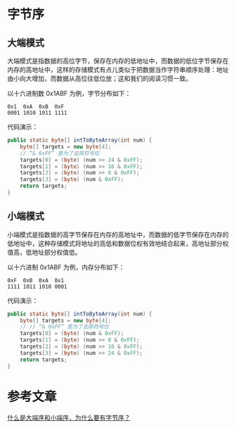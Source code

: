 # 字节序

## 大端模式

大端模式是指数据的高位字节，保存在内存的低地址中，而数据的低位字节保存在内存的高地址中，这样的存储模式有点儿类似于把数据当作字符串顺序处理：地址由小向大增加，而数据从高位往低位放；这和我们的阅读习惯一致。

以十六进制数 0x1ABF 为例，字节分布如下：

```text
0x1  0xA  0xB  0xF
0001 1010 1011 1111
```

代码演示：

```java
public static byte[] intToByteArray(int num) {
    byte[] targets = new byte[4];
    // “& 0xFF” 是为了去除符号位
    targets[0] = (byte) (num >> 24 & 0xFF);
    targets[1] = (byte) (num >> 16 & 0xFF);
    targets[2] = (byte) (num >> 8 & 0xFF);
    targets[3] = (byte) (num & 0xFF);
    return targets;
}
```

## 小端模式

小端模式是指数据的高字节保存在内存的高地址中，而数据的低字节保存在内存的低地址中，这种存储模式将地址的高低和数据位权有效地结合起来，高地址部分权值高，低地址部分权值低。

以十六进制 0x1ABF 为例，内存分布如下：

```text
0xF  0xB  0xA  0x1
1111 1011 1010 0001
```

代码演示：

```java
public static byte[] intToByteArray(int num) {
    byte[] targets = new byte[4];
    // // “& 0xFF” 是为了去除符号位
    targets[0] = (byte) (num & 0xFF);
    targets[1] = (byte) (num >> 8 & 0xFF);
    targets[2] = (byte) (num >> 16 & 0xFF);
    targets[3] = (byte) (num >> 24 & 0xFF);
    return targets;
}
```

# 参考文章

[什么是大端序和小端序，为什么要有字节序？](https://zhuanlan.zhihu.com/p/352145413)
